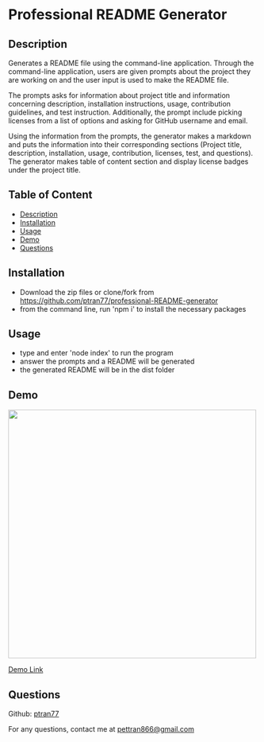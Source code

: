 # Professional README Generator

## Description

Generates a README file using the command-line application. Through the command-line application, users are given prompts about the project they are working on and the user input is used to make the README file.

The prompts asks for information about project title and information concerning description, installation instructions, usage, contribution guidelines, and test instruction. Additionally, the prompt include picking licenses from a list of options and asking for GitHub username and email.

Using the information from the prompts, the generator makes a markdown and puts the information into their corresponding sections (Project title, description, installation, usage, contribution, licenses, test, and questions). The generator makes table of content section and display license badges under the project title.

## Table of Content

- [Description](#description)
- [Installation](#installation)
- [Usage](#usage)
- [Demo](#demo)
- [Questions](#questions)

## Installation

- Download the zip files or clone/fork from https://github.com/ptran77/professional-README-generator
- from the command line, run 'npm i' to install the necessary packages

## Usage

- type and enter 'node index' to run the program
- answer the prompts and a README will be generated
- the generated README will be in the dist folder

## Demo

<img src='./assets/images/professional-readme-generator-demo.gif' width=500 />

[Demo Link](https://drive.google.com/file/d/15BUdqW3iV0dbZEAAKbWEMGmFHfo0_KeH/view?usp=sharing)

## Questions

Github: [ptran77](https://github.com/ptran77)

For any questions, contact me at pettran866@gmail.com
